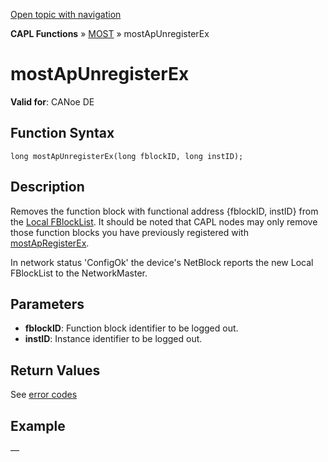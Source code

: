 [Open topic with navigation](../../../../../CANoeDEFamily.htm#Topics/CAPLFunctions/MOST/Functions/CAPLfunctionMOSTApUnregisterEx.md)

**CAPL Functions** » [MOST](../CAPLfunctionsMOSTOverview.md) » mostApUnregisterEx

# mostApUnregisterEx

**Valid for**: CANoe DE

## Function Syntax

```plaintext
long mostApUnregisterEx(long fblockID, long instID);
```

## Description

Removes the function block with functional address {fblockID, instID} from the [Local FBlockList](../../../CANoeCANalyzer/MOST/MOSTSimulationApplicationSocketLocalFBlockList.md). It should be noted that CAPL nodes may only remove those function blocks you have previously registered with [mostApRegisterEx](CAPLfunctionMOSTApRegisterEx.md).

In network status 'ConfigOk' the device's NetBlock reports the new Local FBlockList to the NetworkMaster.

## Parameters

- **fblockID**: Function block identifier to be logged out.
- **instID**: Instance identifier to be logged out.

## Return Values

See [error codes](../CAPLfunctionsMOSTErrorCodes.md)

## Example

—
